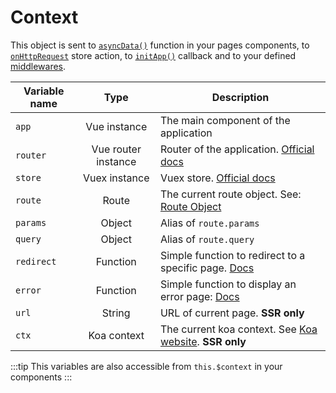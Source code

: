 # Context

This object is sent to [`asyncData()`](/guide/ssr.html#async-data-on-page) function in your pages components,
to [`onHttpRequest`](/guide/ssr.html#onhttprequest-store-action) store action, to [`initApp()`](/guide/ssr.html#initialize-function) callback and to your defined [middlewares](/guide/ssr.html#middlewares).

| Variable name |        Type         | Description                                                                                      |
| ------------- | :-----------------: | ------------------------------------------------------------------------------------------------ |
| `app`         |    Vue instance     | The main component of the application                                                            |
| `router`      | Vue router instance | Router of the application. [Official docs](https://router.vuejs.org/api)                         |
| `store`       |    Vuex instance    | Vuex store. [Official docs](https://vuex.vuejs.org/api)                                          |
| `route`       |        Route        | The current route object. See: [Route Object](https://router.vuejs.org/en/api/route-object.html) |
| `params`      |       Object        | Alias of `route.params`                                                                          |
| `query`       |       Object        | Alias of `route.query`                                                                           |
| `redirect`    |      Function       | Simple function to redirect to a specific page. [Docs](/reference/helpers.html#redirect)         |
| `error`       |      Function       | Simple function to display an error page: [Docs](/reference/helpers.html#error)                  |
| `url`         |       String        | URL of current page. **SSR only**                                                                |
| `ctx`         |     Koa context     | The current koa context. See [Koa website](https://koajs.com/#context). **SSR only**             |

:::tip
This variables are also accessible from `this.$context` in your components
:::
